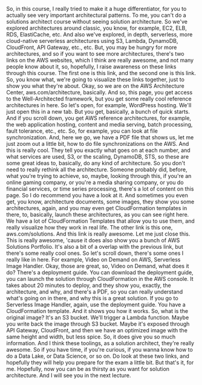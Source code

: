 
<v Instructor>So, in this course,</v>
I really tried to make it a huge differentiator,
for you to actually see
very important architectural patterns.
To me, you can't do a solutions architect course
without seeing solution architecture.
So we've explored architectures around classic,
you know, for example, EC2, ELB, RDS, ElastiCache, etc.
And also we've explored, in depth, serverless,
more cloud-native serverless architectures
using S3, Lambda, DynamoDB,
CloudFront, API Gateway, etc., etc.
But, you may be hungry for more architectures,
and so if you want to see more architectures,
there's two links on the AWS websites,
which I think are really awesome,
and not many people know about it,
so, hopefully, I raise awareness on these links
through this course.
The first one is this link,
and the second one is this link.
So, you know what, we're going to visualize
these links together,
just to show you what they're about.
Okay, so we are on the AWS Architecture Center,
aws.com/architecture, basically.
And so, this page, you get access
to the Well-Architected framework,
but you get some really cool
reference architectures in here.
So let's open, for example, WordPress hosting.
We'll just open this in a new tab.
But you get, basically, a bunch of quick starts.
And if you scroll down,
you get AWS reference architectures,
for example, the web application hosting,
content and media serving, batch processing,
fault tolerance, etc., etc.
So, for example, you can look at file synchronization.
And, here we go, we have a PDF file
that shows us, let me just zoom out a little bit,
how to do file synchronizations on the AWS.
And this is really cool.
They tell you exactly what goes on at each number,
and what services are used,
S3, or the scaling,
DynamoDB, STS, so these are some great ideas
to, basically, do any kind of architecture.
So you don't need to really rethink all the architecture.
Someone probably did, before,
what you're trying to achieve,
so, maybe, looking through this,
if you're an online gaming company,
or you're a media sharing company,
or you do financial services, or time series processing,
there's a lot of content on this page.
So I do recommend you have a look at it.
And sometimes you even get, you know,
architecture documents, some images,
they show you some architectures, again,
and you may even get CloudFormation templates in there,
to, basically, launch these architectures,
as you can see right here.
We have a lot of CloudFormation Templates
that allow you to use them, and really visualize
how they work in real life.
The other link is this one,
aws.com/solutions.
And this link is really awesome.
Let me just close this.
This is really awesome,
'cause it does also show you
a bunch of AWS Solutions Portfolio.
It's also a bit of a overlap
with the previous link,
but there's some really cool ones.
So let's scroll down,
there's some ones I really like in here.
For example, Video on Demand on AWS,
Serverless Image Handler.
Okay, those are great,
so, Video on Demand, what does it do?
There's a deployment guide.
You can download the deployment guide,
you can launch the solution
through CloudFormation in the AWS console.
It takes about 20 minutes to deploy,
and they show you, exactly, the architecture,
and why, and there's a PDF,
so you can really understand
what's going on in there, and why this is a great solution.
If you go to Serverless Image Handler,
again, use the deployment guide.
You have a CloudFormation template.
And it shows you how it works.
So, what is the original image?
It's an S3 bucket.
We'll trigger a Lambda function.
Maybe you write back the image through S3 bucket.
Maybe it's exposed through API Gateway,
CloudFront, and then we have an optimized image
with the same height and width, but less spice.
So, it does give you so much information.
And I think these toolings, as a solution architect,
they're really awesome.
So if you have time, if you're curious,
if you wanna know how to do
a Data Lake, or Data Science, or so on.
Do look at these two links,
and hopefully they will help you prepare for the exam
a little bit.
But that's it, for me.
Hopefully, now you can be as thirsty as you want
for solution architecture.
And I will see you in the next lecture.